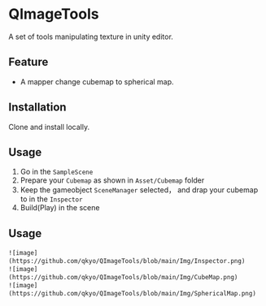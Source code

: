 # QImageTools
A set of tools manipulating texture in unity editor.

## Feature

 * A mapper change cubemap to spherical map.
 
## Installation

Clone and install locally.

## Usage

1. Go in the ``` SampleScene ```
2. Prepare your ``` Cubemap ``` as shown in ``` Asset/Cubemap ``` folder
3. Keep the gameobject ``` SceneManager ``` selected， and drap your cubemap to  in the ``` Inspector ```
4. Build(Play) in the scene

## Usage
    ![image](https://github.com/qkyo/QImageTools/blob/main/Img/Inspector.png)
    ![image](https://github.com/qkyo/QImageTools/blob/main/Img/CubeMap.png)
    ![image](https://github.com/qkyo/QImageTools/blob/main/Img/SphericalMap.png)
